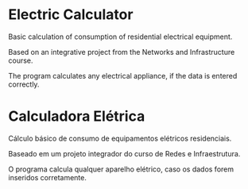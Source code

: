 # Electric Calculator
Basic calculation of consumption of residential electrical equipment.

Based on an integrative project from the Networks and Infrastructure course.

The program calculates any electrical appliance, if the data is entered correctly.

# Calculadora Elétrica
Cálculo básico de consumo de equipamentos elétricos residenciais.

Baseado em um projeto integrador do curso de Redes e Infraestrutura.

O programa calcula qualquer aparelho elétrico, caso os dados forem inseridos corretamente.
